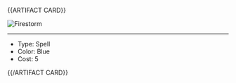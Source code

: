 <!-- ======================================

How to Contribute: https://ggs.wiki/r/howto

Artifact-specific info: https://github.com/GGS-ORG/artifact/blob/master/README.md

====================================== -->


{{ARTIFACT CARD}}

<!-- Card image goes here. -->

![Firestorm](https://i.imgur.com/4o7Dgik.jpg)

---

<!-- Card description goes here. -->

* Type: Spell
* Color: Blue
* Cost: 5

{{/ARTIFACT CARD}}
